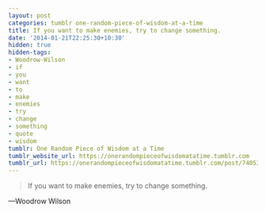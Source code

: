 ```yaml
---
layout: post
categories: tumblr one-random-piece-of-wisdom-at-a-time
title: If you want to make enemies, try to change something.
date: '2014-01-21T22:25:30+10:30'
hidden: true
hidden-tags:
- Woodrow-Wilson
- if
- you
- want
- to
- make
- enemies
- try
- change
- something
- quote
- wisdom
tumblr: One Random Piece of Wisdom at a Time
tumblr_website_url: https://onerandompieceofwisdomatatime.tumblr.com
tumblr_url: https://onerandompieceofwisdomatatime.tumblr.com/post/74053652242/if-you-want-to-make-enemies-try-to-change
---
```

> If you want to make enemies, try to change something.

—Woodrow Wilson
